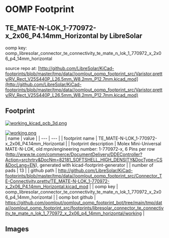 # OOMP Footprint  
## TE_MATE-N-LOK_1-770972-x_2x06_P4.14mm_Horizontal  by LibreSolar  
  
oomp key: oomp_libresolar_connector_te_connectivity_te_mate_n_lok_1_770972_x_2x06_p4_14mm_horizontal  
  
source repo at: [http://github.com/LibreSolar/KiCad-footprints/blob/master/tmp/data//oomlout_oomp_footprint_src/Varistor.pretty/RV_Rect_V25S440P_L26.5mm_W8.2mm_P12.7mm.kicad_mod](http://github.com/LibreSolar/KiCad-footprints/blob/master/tmp/data//oomlout_oomp_footprint_src/Varistor.pretty/RV_Rect_V25S440P_L26.5mm_W8.2mm_P12.7mm.kicad_mod)  
## Footprint  
  
[![working_kicad_pcb_3d.png](working_kicad_pcb_3d_600.png)](working_kicad_pcb_3d.png)  
  
[![working.png](working_600.png)](working.png)  
| name | value | 
| --- | --- | 
| footprint name | TE_MATE-N-LOK_1-770972-x_2x06_P4.14mm_Horizontal | 
| footprint description | Molex Mini-Universal MATE-N-LOK, old mpn/engineering number: 1-770972-x, 6 Pins per row (http://www.te.com/commerce/DocumentDelivery/DDEController?Action=srchrtrv&DocNm=82181_SOFTSHELL_HIGH_DENSITY&DocType=CS&DocLang=EN), generated with kicad-footprint-generator | 
| number of pads | 13 | 
| github path | http://github.com/LibreSolar/KiCad-footprints/blob/master/tmp/data//oomlout_oomp_footprint_src/Connector_TE-Connectivity.pretty/TE_MATE-N-LOK_1-770972-x_2x06_P4.14mm_Horizontal.kicad_mod | 
| oomp key | oomp_libresolar_connector_te_connectivity_te_mate_n_lok_1_770972_x_2x06_p4_14mm_horizontal | 
| oomp bot github | https://github.com/oomlout/oomlout_oomp_footprint_bot/tree/main/tmp/data//oomlout_oomp_footprint_src/footprints/libresolar_connector_te_connectivity_te_mate_n_lok_1_770972_x_2x06_p4_14mm_horizontal/working | 
## Images  
